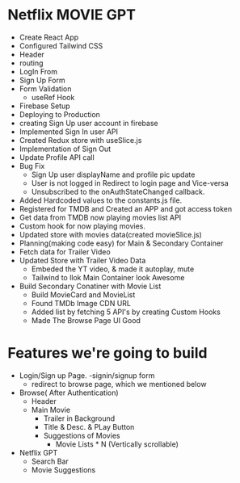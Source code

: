 # Netflix MOVIE GPT

- Create React App
- Configured Tailwind CSS
- Header
- routing
- LogIn From
- Sign Up Form
- Form Validation
  - useRef Hook
- Firebase Setup
- Deploying to Production
- creating Sign Up user account in firebase
- Implemented Sign In user API
- Created Redux store with useSlice.js
- Implementation of Sign Out
- Update Profile API call
- Bug Fix
  - Sign Up user displayName and profile pic update
  - User is not logged in Redirect to login page and Vice-versa
  - Unsubscribed to the onAuthStateChanged callback.
- Added Hardcoded values to the constants.js file.
- Registered for TMDB and Created an APP and got access token
- Get data from TMDB now playing movies list API
- Custom hook for now playing movies.
- Updated store with movies data(created movieSlice.js)
- Planning(making code easy) for Main & Secondary Container
- Fetch data for Trailer Video
- Updated Store with Trailer Video Data
  - Embeded the YT video, & made it autoplay, mute
  - Tailwind to llok Main Container look Awesome
- Build Secondary Conatiner with Movie List
  - Build MovieCard and MovieList
  - Found TMDb Image CDN URL
  - Added list by fetching 5 API's by creating Custom Hooks
  - Made The Browse Page UI Good

# Features we're going to build

- Login/Sign up Page.
  -signin/signup form
  - redirect to browse page, which we mentioned below
- Browse( After Authentication)
  - Header
  - Main Movie
    - Trailer in Background
    - Title & Desc. & PLay Button
    - Suggestions of Movies
      - Movie Lists \* N (Vertically scrollable)
- Netflix GPT
  - Search Bar
  - Movie Suggestions
